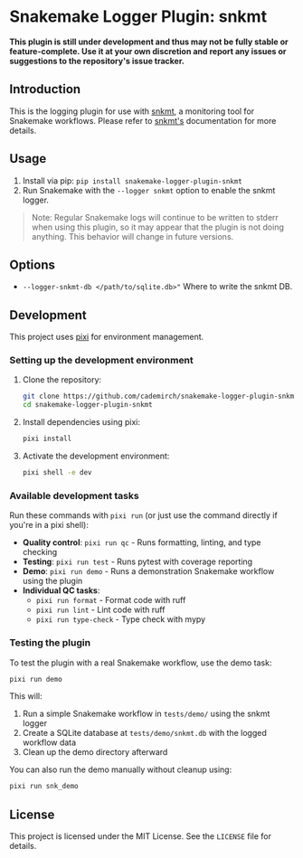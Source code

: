 # Snakemake Logger Plugin: snkmt

**This plugin is still under development and thus may not be fully stable or feature-complete. Use it at your own discretion and report any issues or suggestions to the repository's issue tracker.**

## Introduction

This is the logging plugin for use with [snkmt](https://github.com/cademirch/snkmt), a monitoring tool for Snakemake workflows. Please refer to [snkmt's](https://github.com/cademirch/snkmt) documentation for more details.

## Usage
1. Install via pip: `pip install snakemake-logger-plugin-snkmt`
2. Run Snakemake with the `--logger snkmt` option to enable the snkmt logger. 

>Note: Regular Snakemake logs will continue to be written to stderr when using this plugin, so it may appear that the plugin is not doing anything. This behavior will change in future versions.

## Options
- `--logger-snkmt-db </path/to/sqlite.db>"` Where to write the snkmt DB.

## Development

This project uses [pixi](https://pixi.sh/) for environment management.

### Setting up the development environment

1. Clone the repository:
   ```bash
   git clone https://github.com/cademirch/snakemake-logger-plugin-snkmt.git
   cd snakemake-logger-plugin-snkmt
   ```

2. Install dependencies using pixi:
   ```bash
   pixi install
   ```

3. Activate the development environment:
   ```bash
   pixi shell -e dev
   ```

### Available development tasks

Run these commands with `pixi run` (or just use the command directly if you're in a pixi shell):

- **Quality control**: `pixi run qc` - Runs formatting, linting, and type checking
- **Testing**: `pixi run test` - Runs pytest with coverage reporting
- **Demo**: `pixi run demo` - Runs a demonstration Snakemake workflow using the plugin
- **Individual QC tasks**:
  - `pixi run format` - Format code with ruff
  - `pixi run lint` - Lint code with ruff
  - `pixi run type-check` - Type check with mypy

### Testing the plugin

To test the plugin with a real Snakemake workflow, use the demo task:

```bash
pixi run demo
```

This will:
1. Run a simple Snakemake workflow in `tests/demo/` using the snkmt logger
2. Create a SQLite database at `tests/demo/snkmt.db` with the logged workflow data
3. Clean up the demo directory afterward

You can also run the demo manually without cleanup using:
```bash
pixi run snk_demo
```

## License

This project is licensed under the MIT License. See the `LICENSE` file for details.
